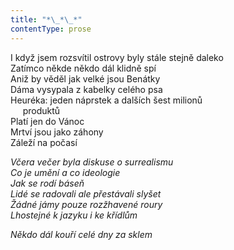 ```yaml
---
title: "*\_*\_*"
contentType: prose
---
```


<section>

I když jsem rozsvítil ostrovy byly stále stejně daleko  
Zatímco někde někdo dál klidně spí  
Aniž by věděl jak velké jsou Benátky  
Dáma vysypala z kabelky celého psa  
Heuréka: jeden náprstek a dalších šest milionů  
     produktů  
Platí jen do Vánoc  
Mrtví jsou jako záhony  
Záleží na počasí

_Včera večer byla diskuse o surrealismu  
Co je umění a co ideologie  
Jak se rodí báseň  
Lidé se radovali ale přestávali slyšet  
Žádné jámy pouze rozžhavené roury  
Lhostejné k jazyku i ke křídlům_

</section>

<section>

_Někdo dál kouří celé dny za sklem_

</section>
